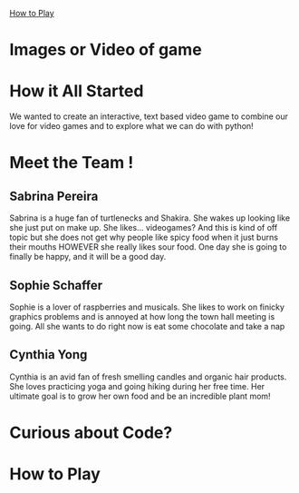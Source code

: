 
[How to Play](#How-to-Play)

# Images or Video of game

# How it All Started

We wanted to create an interactive, text based video game to combine our love for video games and to explore what we can do with python!

# Meet the Team !

## Sabrina Pereira

Sabrina is a huge fan of turtlenecks and Shakira. She wakes up looking like she just put on make up. She likes... videogames? And this is kind of off topic but she does not get why people like spicy food when it just burns their mouths HOWEVER she really likes sour food. One day she is going to finally be happy, and it will be a good day.

## Sophie Schaffer

Sophie is a lover of raspberries and musicals. She likes to work on finicky graphics problems and is annoyed at how long the town hall meeting is going. All she wants to do right now is eat some chocolate and take a nap

## Cynthia Yong

Cynthia is an avid fan of fresh smelling candles and organic hair products. She loves practicing yoga and going hiking during her free time. Her ultimate goal is to grow her own food and be an incredible plant mom!

# Curious about Code?

# How to Play
